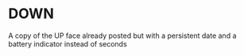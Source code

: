 # DOWN
A copy of the UP face already posted but with a persistent date and a battery indicator instead of seconds
